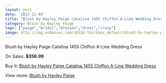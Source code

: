```yaml
---
layout: post
date: '2017-11-03'
title: "Blush by Hayley Paige Catalina 1455 Chiffon A-Line Wedding Dress"
category: Blush by Hayley Paige
tags: ["paige","bridal","dresses","dress","crazy"]
image: http://img.eudances.com/16526-thickbox_default/blush-by-hayley-paige-catalina-1455-chiffon-a-line-wedding-dress.jpg
---
```

Blush by Hayley Paige Catalina 1455 Chiffon A-Line Wedding Dress

On Sales: **$356.99**
<a href="https://www.eudances.com/en/blush-by-hayley-paige/4861-blush-by-hayley-paige-catalina-1455-chiffon-a-line-wedding-dress.html"><amp-img layout="responsive" width="600" height="600" src="//img.eudances.com/16526-thickbox_default/blush-by-hayley-paige-catalina-1455-chiffon-a-line-wedding-dress.jpg" alt="Blush by Hayley Paige Catalina 1455 Chiffon A-Line Wedding Dress 0" /></a>
<a href="https://www.eudances.com/en/blush-by-hayley-paige/4861-blush-by-hayley-paige-catalina-1455-chiffon-a-line-wedding-dress.html"><amp-img layout="responsive" width="600" height="600" src="//img.eudances.com/16530-thickbox_default/blush-by-hayley-paige-catalina-1455-chiffon-a-line-wedding-dress.jpg" alt="Blush by Hayley Paige Catalina 1455 Chiffon A-Line Wedding Dress 1" /></a>
<a href="https://www.eudances.com/en/blush-by-hayley-paige/4861-blush-by-hayley-paige-catalina-1455-chiffon-a-line-wedding-dress.html"><amp-img layout="responsive" width="600" height="600" src="//img.eudances.com/16529-thickbox_default/blush-by-hayley-paige-catalina-1455-chiffon-a-line-wedding-dress.jpg" alt="Blush by Hayley Paige Catalina 1455 Chiffon A-Line Wedding Dress 2" /></a>
<a href="https://www.eudances.com/en/blush-by-hayley-paige/4861-blush-by-hayley-paige-catalina-1455-chiffon-a-line-wedding-dress.html"><amp-img layout="responsive" width="600" height="600" src="//img.eudances.com/16528-thickbox_default/blush-by-hayley-paige-catalina-1455-chiffon-a-line-wedding-dress.jpg" alt="Blush by Hayley Paige Catalina 1455 Chiffon A-Line Wedding Dress 3" /></a>
<a href="https://www.eudances.com/en/blush-by-hayley-paige/4861-blush-by-hayley-paige-catalina-1455-chiffon-a-line-wedding-dress.html"><amp-img layout="responsive" width="600" height="600" src="//img.eudances.com/16527-thickbox_default/blush-by-hayley-paige-catalina-1455-chiffon-a-line-wedding-dress.jpg" alt="Blush by Hayley Paige Catalina 1455 Chiffon A-Line Wedding Dress 4" /></a>

Buy it: [Blush by Hayley Paige Catalina 1455 Chiffon A-Line Wedding Dress](https://www.eudances.com/en/blush-by-hayley-paige/4861-blush-by-hayley-paige-catalina-1455-chiffon-a-line-wedding-dress.html "Blush by Hayley Paige Catalina 1455 Chiffon A-Line Wedding Dress")

View more: [Blush by Hayley Paige](https://www.eudances.com/en/90-blush-by-hayley-paige "Blush by Hayley Paige")